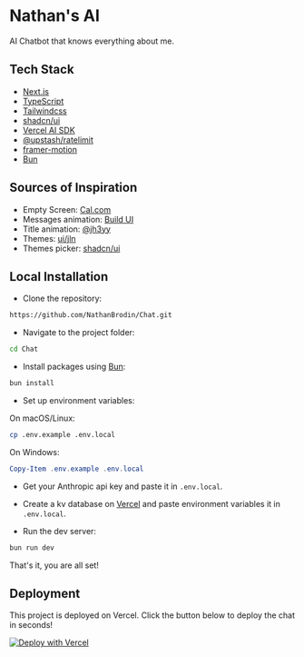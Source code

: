 # Nathan's AI

AI Chatbot that knows everything about me.

## Tech Stack

- [Next.js](https://nextjs.org/)
- [TypeScript](https://www.typescriptlang.org/)
- [Tailwindcss](https://tailwindcss.com/)
- [shadcn/ui](https://ui.shadcn.com/)
- [Vercel AI SDK](https://sdk.vercel.ai/docs/introduction)
- [@upstash/ratelimit](https://upstash.com/docs/oss/sdks/ts/ratelimit/overview)
- [framer-motion](https://www.framer.com/motion/)
- [Bun](https://bun.sh)

## Sources of Inspiration

- Empty Screen: [Cal.com](https://cal.com/)
- Messages animation: [Build UI](https://buildui.com/recipes/animated-list)
- Title animation: [@jh3yy](https://x.com/jh3yy/status/1849062440773820747)
- Themes: [ui/jln](https://ui.jln.dev/)
- Themes picker: [shadcn/ui](https://ui.shadcn.com/themes)

## Local Installation

- Clone the repository:

```bash
https://github.com/NathanBrodin/Chat.git
```

- Navigate to the project folder:

```bash
cd Chat
```

- Install packages using [Bun](https://bun.sh/docs/installation):

```bash
bun install
```

- Set up environment variables:

On macOS/Linux:

```bash
cp .env.example .env.local
```

On Windows:

```powershell
Copy-Item .env.example .env.local

```

- Get your Anthropic api key and paste it in `.env.local`.

- Create a kv database on [Vercel](https://vercel.com/storage/kv) and paste environment variables it in `.env.local`.

- Run the dev server:

```bash
bun run dev
```

That's it, you are all set!

## Deployment

This project is deployed on Vercel. Click the button below to deploy the chat in seconds!

[![Deploy with Vercel](https://vercel.com/button)](https://vercel.com/new/clone?repository-url=https%3A%2F%2Fgithub.com%2Fnathanbrodin%2Fchat&env=ANTHROPIC_API_KEY,KV_URL,KV_REST_API_URL,KV_REST_API_TOKEN,KV_REST_API_READ_ONLY_TOKEN&demo-title=Nathan's%20AI&demo-description=Curious%20about%20Nathan%20Brodin%3F%20Ask%20his%20AI%20anything!&demo-url=https%3A%2F%2Fchat.brodin.dev)
